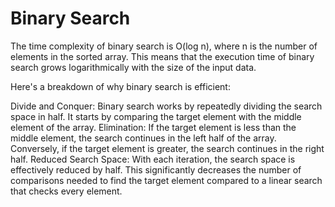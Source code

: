 # Binary Search
The time complexity of binary search is O(log n), where n is the number of elements in the sorted array. This means that the execution time of binary search grows logarithmically with the size of the input data.

Here's a breakdown of why binary search is efficient:

Divide and Conquer: Binary search works by repeatedly dividing the search space in half. It starts by comparing the target element with the middle element of the array.
Elimination: If the target element is less than the middle element, the search continues in the left half of the array. Conversely, if the target element is greater, the search continues in the right half.
Reduced Search Space: With each iteration, the search space is effectively reduced by half. This significantly decreases the number of comparisons needed to find the target element compared to a linear search that checks every element.
